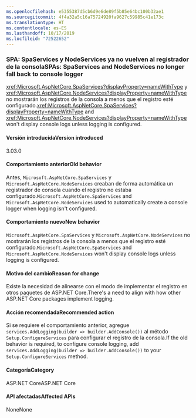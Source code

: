 ```yaml
---
ms.openlocfilehash: e5355387d5cb6d9e6de89f5b85e64bc100b32ae1
ms.sourcegitcommit: 4f4a32a5c16a75724920fa9627c59985c41e173c
ms.translationtype: HT
ms.contentlocale: es-ES
ms.lasthandoff: 10/17/2019
ms.locfileid: "72522652"
---
```

### <a name="spas-spaservices-and-nodeservices-no-longer-fall-back-to-console-logger"></a><span data-ttu-id="f6ef8-101">SPA: SpaServices y NodeServices ya no vuelven al registrador de la consola</span><span class="sxs-lookup"><span data-stu-id="f6ef8-101">SPAs: SpaServices and NodeServices no longer fall back to console logger</span></span>

<span data-ttu-id="f6ef8-102"><xref:Microsoft.AspNetCore.SpaServices?displayProperty=nameWithType> y <xref:Microsoft.AspNetCore.NodeServices?displayProperty=nameWithType> no mostrarán los registros de la consola a menos que el registro esté configurado.</span><span class="sxs-lookup"><span data-stu-id="f6ef8-102"><xref:Microsoft.AspNetCore.SpaServices?displayProperty=nameWithType> and <xref:Microsoft.AspNetCore.NodeServices?displayProperty=nameWithType> won't display console logs unless logging is configured.</span></span>

#### <a name="version-introduced"></a><span data-ttu-id="f6ef8-103">Versión introducida</span><span class="sxs-lookup"><span data-stu-id="f6ef8-103">Version introduced</span></span>

<span data-ttu-id="f6ef8-104">3.0</span><span class="sxs-lookup"><span data-stu-id="f6ef8-104">3.0</span></span>

#### <a name="old-behavior"></a><span data-ttu-id="f6ef8-105">Comportamiento anterior</span><span class="sxs-lookup"><span data-stu-id="f6ef8-105">Old behavior</span></span>

<span data-ttu-id="f6ef8-106">Antes, `Microsoft.AspNetCore.SpaServices` y `Microsoft.AspNetCore.NodeServices` creaban de forma automática un registrador de consola cuando el registro no estaba configurado.</span><span class="sxs-lookup"><span data-stu-id="f6ef8-106">`Microsoft.AspNetCore.SpaServices` and `Microsoft.AspNetCore.NodeServices` used to automatically create a console logger when logging isn't configured.</span></span>

#### <a name="new-behavior"></a><span data-ttu-id="f6ef8-107">Comportamiento nuevo</span><span class="sxs-lookup"><span data-stu-id="f6ef8-107">New behavior</span></span>

<span data-ttu-id="f6ef8-108">`Microsoft.AspNetCore.SpaServices` y `Microsoft.AspNetCore.NodeServices` no mostrarán los registros de la consola a menos que el registro esté configurado.</span><span class="sxs-lookup"><span data-stu-id="f6ef8-108">`Microsoft.AspNetCore.SpaServices` and `Microsoft.AspNetCore.NodeServices` won't display console logs unless logging is configured.</span></span>

#### <a name="reason-for-change"></a><span data-ttu-id="f6ef8-109">Motivo del cambio</span><span class="sxs-lookup"><span data-stu-id="f6ef8-109">Reason for change</span></span>

<span data-ttu-id="f6ef8-110">Existe la necesidad de alinearse con el modo de implementar el registro en otros paquetes de ASP.NET Core.</span><span class="sxs-lookup"><span data-stu-id="f6ef8-110">There's a need to align with how other ASP.NET Core packages implement logging.</span></span>

#### <a name="recommended-action"></a><span data-ttu-id="f6ef8-111">Acción recomendada</span><span class="sxs-lookup"><span data-stu-id="f6ef8-111">Recommended action</span></span>

<span data-ttu-id="f6ef8-112">Si se requiere el comportamiento anterior, agregue `services.AddLogging(builder => builder.AddConsole())` al método `Setup.ConfigureServices` para configurar el registro de la consola.</span><span class="sxs-lookup"><span data-stu-id="f6ef8-112">If the old behavior is required, to configure console logging, add `services.AddLogging(builder => builder.AddConsole())` to your `Setup.ConfigureServices` method.</span></span>

#### <a name="category"></a><span data-ttu-id="f6ef8-113">Categoría</span><span class="sxs-lookup"><span data-stu-id="f6ef8-113">Category</span></span>

<span data-ttu-id="f6ef8-114">ASP.NET Core</span><span class="sxs-lookup"><span data-stu-id="f6ef8-114">ASP.NET Core</span></span>

#### <a name="affected-apis"></a><span data-ttu-id="f6ef8-115">API afectadas</span><span class="sxs-lookup"><span data-stu-id="f6ef8-115">Affected APIs</span></span>

<span data-ttu-id="f6ef8-116">None</span><span class="sxs-lookup"><span data-stu-id="f6ef8-116">None</span></span>

<!--

#### Affected APIs

Not detectable via API analysis

-->
